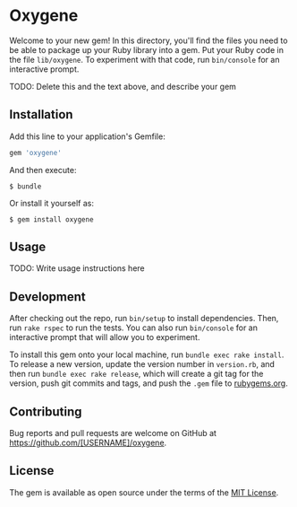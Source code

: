 # Oxygene

Welcome to your new gem! In this directory, you'll find the files you need to be able to package up your Ruby library into a gem. Put your Ruby code in the file `lib/oxygene`. To experiment with that code, run `bin/console` for an interactive prompt.

TODO: Delete this and the text above, and describe your gem

## Installation

Add this line to your application's Gemfile:

```ruby
gem 'oxygene'
```

And then execute:

    $ bundle

Or install it yourself as:

    $ gem install oxygene

## Usage

TODO: Write usage instructions here

## Development

After checking out the repo, run `bin/setup` to install dependencies. Then, run `rake rspec` to run the tests. You can also run `bin/console` for an interactive prompt that will allow you to experiment.

To install this gem onto your local machine, run `bundle exec rake install`. To release a new version, update the version number in `version.rb`, and then run `bundle exec rake release`, which will create a git tag for the version, push git commits and tags, and push the `.gem` file to [rubygems.org](https://rubygems.org).

## Contributing

Bug reports and pull requests are welcome on GitHub at https://github.com/[USERNAME]/oxygene.


## License

The gem is available as open source under the terms of the [MIT License](http://opensource.org/licenses/MIT).

